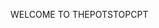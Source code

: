 WELCOME TO THEPOTSTOPCPT

<!---
TheStonedPoliceman/TheStonedPoliceman is a ✨ special ✨ repository because its `README.md` (this file) appears on your GitHub profile.
You can click the Preview link to take a look at your changes.
--->

